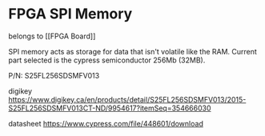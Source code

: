 # FPGA SPI Memory

belongs to [[FPGA Board]]

SPI memory acts as storage for data that isn't volatile like the RAM. Current part selected is the cypress semiconductor 256Mb (32MB).

P/N: S25FL256SDSMFV013

digikey https://www.digikey.ca/en/products/detail/S25FL256SDSMFV013/2015-S25FL256SDSMFV013CT-ND/9954617?itemSeq=354666030

datasheet https://www.cypress.com/file/448601/download